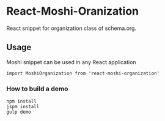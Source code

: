 # React-Moshi-Oranization
React snippet for organization class of schema.org.

## Usage
Moshi snippet can be used in any React application

```
import MoshiOrganization from 'react-moshi-organization'
```

### How to build a demo

```
npm install
jspm install
gulp demo
```
